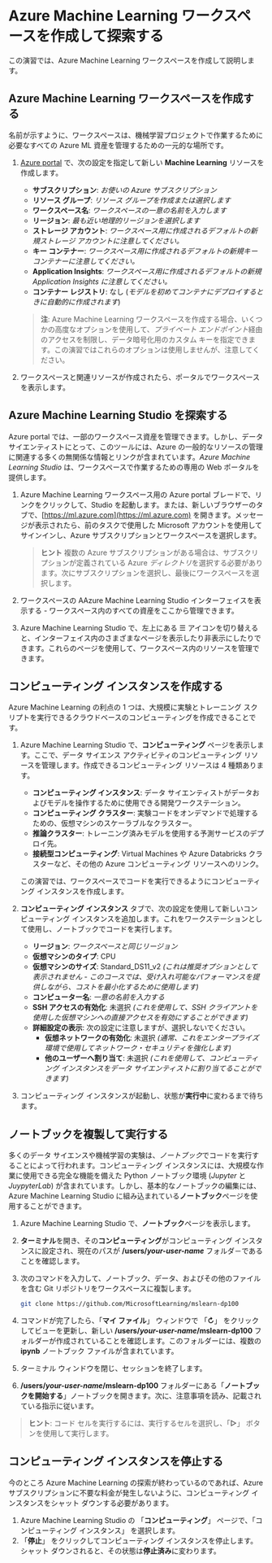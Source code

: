 ﻿---
lab:
    title: 'Azure Machine Learning ワークスペースを作成する'
---

# Azure Machine Learning ワークスペースを作成して探索する

この演習では、Azure Machine Learning ワークスペースを作成して説明します。

## Azure Machine Learning ワークスペースを作成する

名前が示すように、ワークスペースは、機械学習プロジェクトで作業するために必要なすべての Azure ML 資産を管理するための一元的な場所です。

1. [Azure portal](https://portal.azure.com) で、次の設定を指定して新しい **Machine Learning** リソースを作成します。

    - **サブスクリプション**: *お使いの Azure サブスクリプション*
    - **リソース グループ**: *リソース グループを作成または選択します*
    - **ワークスペース名**: *ワークスペースの一意の名前を入力します*
    - **リージョン**: *最も近い地理的リージョンを選択します*
    - **ストレージ アカウント**: *ワークスペース用に作成されるデフォルトの新規ストレージ アカウントに注意してください。*
    - **キー コンテナー**: *ワークスペース用に作成されるデフォルトの新規キー コンテナーに注意してください。*
    - **Application Insights**: *ワークスペース用に作成されるデフォルトの新規 Application Insights に注意してください。*
    - **コンテナー レジストリ**: なし (*モデルを初めてコンテナにデプロイするときに自動的に作成されます*)

    > **注**: Azure Machine Learning ワークスペースを作成する場合、いくつかの高度なオプションを使用して、*プライベート エンドポイント*経由のアクセスを制限し、データ暗号化用のカスタム キーを指定できます。この演習ではこれらのオプションは使用しませんが、注意してください。

2. ワークスペースと関連リソースが作成されたら、ポータルでワークスペースを表示します。

## Azure Machine Learning Studio を探索する

Azure portal では、一部のワークスペース資産を管理できます。しかし、データ サイエンティストにとって、このツールには、Azure の一般的なリソースの管理に関連する多くの無関係な情報とリンクが含まれています。*Azure Machine Learning Studio* は、ワークスペースで作業するための専用の Web ポータルを提供します。

1. Azure Machine Learning ワークスペース用の Azure portal ブレードで、リンクをクリックして、Studio を起動します。または、新しいブラウザーのタブで、[https://ml.azure.com](https://ml.azure.com) を開きます。メッセージが表示されたら、前のタスクで使用した Microsoft アカウントを使用してサインインし、Azure サブスクリプションとワークスペースを選択します。

    > **ヒント** 複数の Azure サブスクリプションがある場合は、サブスクリプションが定義されている Azure *ディレクトリ*を選択する必要があります。次にサブスクリプションを選択し、最後にワークスペースを選択します。

2. ワークスペースの AAzure Machine Learning Studio インターフェイスを表示する - ワークスペース内のすべての資産をここから管理できます。
3. Azure Machine Learning Studio で、左上にある &#9776; アイコンを切り替えると、インターフェイス内のさまざまなページを表示したり非表示にしたりできます。これらのページを使用して、ワークスペース内のリソースを管理できます。

## コンピューティング インスタンスを作成する

Azure Machine Learning の利点の 1 つは、大規模に実験とトレーニング スクリプトを実行できるクラウドベースのコンピューティングを作成できることです。

1. Azure Machine Learning Studio で、**コンピューティング** ページを表示します。ここで、データ サイエンス アクティビティのコンピューティング リソースを管理します。作成できるコンピューティング リソースは 4 種類あります。
    - **コンピューティング インスタンス**: データ サイエンティストがデータおよびモデルを操作するために使用できる開発ワークステーション。
    - **コンピューティング クラスター**: 実験コードをオンデマンドで処理するための、仮想マシンのスケーラブルなクラスター。
    - **推論クラスター**: トレーニング済みモデルを使用する予測サービスのデプロイ先。
    - **接続型コンピューティング**: Virtual Machines や Azure Databricks クラスターなど、その他の Azure コンピューティング リソースへのリンク。

    この演習では、ワークスペースでコードを実行できるようにコンピューティング インスタンスを作成します。

2. **コンピューティング インスタンス** タブで、次の設定を使用して新しいコンピューティング インスタンスを追加します。これをワークステーションとして使用し、ノートブックでコードを実行します。
    - **リージョン**: *ワークスペースと同じリージョン*
    - **仮想マシンのタイプ**: CPU
    - **仮想マシンのサイズ**: Standard_DS11_v2 *(これは推奨オプションとして表示されません - このコースでは、受け入れ可能なパフォーマンスを提供しながら、コストを最小化するために使用します)*
    - **コンピューター名**: *一意の名前を入力する*
    - **SSH アクセスの有効化**: 未選択 *(これを使用して、SSH クライアントを使用した仮想マシンへの直接アクセスを有効にすることができます)*
    - **詳細設定の表示**: 次の設定に注意しますが、選択しないでください。
        - **仮想ネットワークの有効化**: 未選択 *(通常、これをエンタープライズ環境で使用してネットワーク・セキュリティを強化します)*
        - **他のユーザーへ割り当て**: 未選択 *(これを使用して、コンピューティング インスタンスをデータ サイエンティストに割り当てることができます)*
3. コンピューティング インスタンスが起動し、状態が**実行中**に変わるまで待ちます。

## ノートブックを複製して実行する

多くのデータ サイエンスや機械学習の実験は、*ノートブック*でコードを実行することによって行われます。コンピューティング インスタンスには、大規模な作業に使用できる完全な機能を備えた Python ノートブック環境 (*Jupyter* と *JuypyterLab*) が含まれています。しかし、基本的なノートブックの編集には、Azure Machine Learning Studio に組み込まれている**ノートブック**ページを使用することができます。

1. Azure Machine Learning Studio で、**ノートブック**ページを表示します。
2. **ターミナル**を開き、その**コンピューティング**がコンピューティング インスタンスに設定され、現在のパスが **/users/*your-user-name*** フォルダ－であることを確認します。
3. 次のコマンドを入力して、ノートブック、データ、およびその他のファイルを含む Git リポジトリをワークスペースに複製します。

    ```bash
    git clone https://github.com/MicrosoftLearning/mslearn-dp100
    ```

4. コマンドが完了したら、「**マイ ファイル**」 ウィンドウで 「**&#8635;**」 をクリックしてビューを更新し、新しい **/users/*your-user-name*/mslearn-dp100** フォルダーが作成されていることを確認します。このフォルダーには、複数の **ipynb** ノートブック ファイルが含まれています。
5. ターミナル ウィンドウを閉じ、セッションを終了します。
6. **/users/*your-user-name*/mslearn-dp100** フォルダーにある「**ノートブックを開始する**」ノートブックを開きます。次に、注意事項を読み、記載されている指示に従います。

> **ヒント**: コード セルを実行するには、実行するセルを選択し、「**&#9655;**」 ボタンを使用して実行します。

## コンピューティング インスタンスを停止する

今のところ Azure Machine Learning の探索が終わっているのであれば、Azure サブスクリプションに不要な料金が発生しないように、コンピューティング インスタンスをシャット ダウンする必要があります。

1. Azure Machine Learning Studio の 「**コンピューティング**」 ページで、「コンピューティング インスタンス」 を選択します。
2. 「**停止**」 をクリックしてコンピューティング インスタンスを停止します。シャット ダウンされると、その状態は**停止済み**に変わります。
